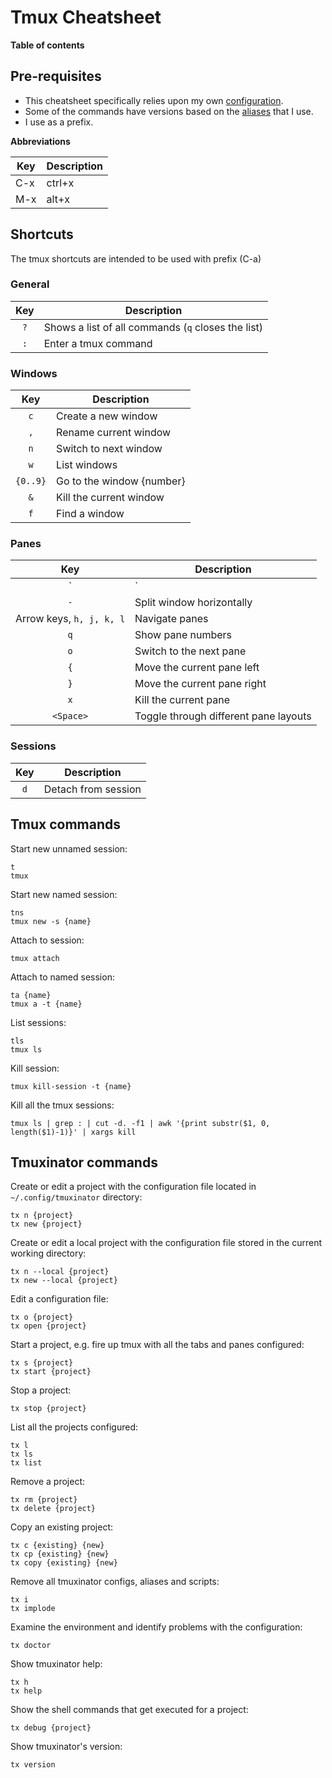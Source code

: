 # Tmux Cheatsheet

**Table of contents**

## Pre-requisites

- This cheatsheet specifically relies upon my own [configuration](https://github.com/dimaskh/dotfiles/blob/master/.tmux.conf).
- Some of the commands have versions based on the [aliases](https://github.com/dimaskh/dotfiles/blob/master/.aliases) that I use.
- I use <C-a> as a prefix.

**Abbreviations**

| Key | Description |
| --- | ----------- |
| C-x | ctrl+x      |
| M-x | alt+x       |

## Shortcuts

The tmux shortcuts are intended to be used with prefix (C-a)

### General

| Key | Description |
| :-: | ----------- |
| `?` | Shows a list of all commands (`q` closes the list) |
| `:` | Enter a tmux command |

### Windows

| Key | Description |
| :-: | ----------- |
| `c` | Create a new window |
| `,` | Rename current window |
| `n` | Switch to next window |
| `w` | List windows |
| `{0..9}` | Go to the window {number} |
| `&` | Kill the current window |
| `f` | Find a window |

### Panes

| Key | Description |
| :-: | ----------- |
| `|` | Split window vertically |
| `-` | Split window horizontally |
| Arrow keys, `h, j, k, l` | Navigate panes |
| `q` | Show pane numbers |
| `o` | Switch to the next pane |
| `{` | Move the current pane left |
| `}` | Move the current pane right |
| `x` | Kill the current pane |
| `<Space>` | Toggle through different pane layouts |

### Sessions

| Key | Description |
| :-: | ----------- |
| `d` | Detach from session |

## Tmux commands

Start new unnamed session:

    t
    tmux

Start new named session:

    tns
    tmux new -s {name}

Attach to session:

    tmux attach

Attach to named session:

    ta {name}
    tmux a -t {name}

List sessions:

    tls
    tmux ls

Kill session:

    tmux kill-session -t {name}

Kill all the tmux sessions:

    tmux ls | grep : | cut -d. -f1 | awk '{print substr($1, 0, length($1)-1)}' | xargs kill

## Tmuxinator commands

Create or edit a project with the configuration file located in `~/.config/tmuxinator` directory:

    tx n {project}
    tx new {project}

Create or edit a local project with the configuration file stored in the current working directory:

    tx n --local {project}
    tx new --local {project}

Edit a configuration file:

    tx o {project}
    tx open {project}

Start a project, e.g. fire up tmux with all the tabs and panes configured:

    tx s {project}
    tx start {project}

Stop a project:

    tx stop {project}

List all the projects configured:

    tx l
    tx ls
    tx list

Remove a project:

    tx rm {project}
    tx delete {project}

Copy an existing project:

    tx c {existing} {new}
    tx cp {existing} {new}
    tx copy {existing} {new}

Remove all tmuxinator configs, aliases and scripts:

    tx i
    tx implode

Examine the environment and identify problems with the configuration:

    tx doctor

Show tmuxinator help:

    tx h
    tx help

Show the shell commands that get executed for a project:

    tx debug {project}

Show tmuxinator's version:

    tx version

